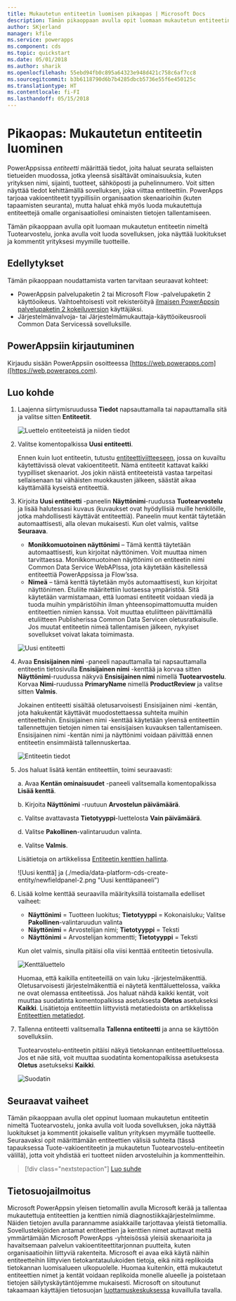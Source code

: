 ```yaml
---
title: Mukautetun entiteetin luomisen pikaopas | Microsoft Docs
description: Tämän pikaoppaan avulla opit luomaan mukautetun entiteetin PowerAppsissa.
author: SKjerland
manager: kfile
ms.service: powerapps
ms.component: cds
ms.topic: quickstart
ms.date: 05/01/2018
ms.author: sharik
ms.openlocfilehash: 55ebd94fb0c895a64323e948d421c758c6af7cc8
ms.sourcegitcommit: b3b6118790d6b7b4285dbcb5736e55f6e450125c
ms.translationtype: HT
ms.contentlocale: fi-FI
ms.lasthandoff: 05/15/2018
---
```

# <a name="quickstart-create-a-custom-entity"></a>Pikaopas: Mukautetun entiteetin luominen
PowerAppsissa *entiteetti* määrittää tiedot, joita haluat seurata sellaisten tietueiden muodossa, jotka yleensä sisältävät ominaisuuksia, kuten yrityksen nimi, sijainti, tuotteet, sähköposti ja puhelinnumero. Voit sitten näyttää tiedot kehittämällä sovelluksen, joka viittaa entiteettiin. PowerApps tarjoaa vakioentiteetit tyypillisiin organisaation skenaarioihin (kuten tapaamisten seuranta), mutta haluat ehkä myös luoda mukautettuja entiteettejä omalle organisaatiollesi ominaisten tietojen tallentamiseen.

Tämän pikaoppaan avulla opit luomaan mukautetun entiteetin nimeltä Tuotearvostelu, jonka avulla voit luoda sovelluksen, joka näyttää luokitukset ja kommentit yrityksesi myymille tuotteille.

## <a name="prerequisites"></a>Edellytykset
Tämän pikaoppaan noudattamista varten tarvitaan seuraavat kohteet:
* PowerAppsin palvelupaketin 2 tai Microsoft Flow -palvelupaketin 2 käyttöoikeus. Vaihtoehtoisesti voit rekisteröityä [ilmaisen PowerAppsin palvelupaketin 2 kokeiluversion](https://web.powerapps.com/signup?redirect=marketing&email=) käyttäjäksi.
* Järjestelmänvalvoja- tai Järjestelmämukauttaja-käyttöoikeusrooli Common Data Servicessä sovelluksille.

## <a name="sign-in-to-powerapps"></a>PowerAppsiin kirjautuminen
Kirjaudu sisään PowerAppsiin osoitteessa [https://web.powerapps.com]([https://web.powerapps.com).

## <a name="create-an-entity"></a>Luo kohde
1. Laajenna siirtymisruudussa **Tiedot** napsauttamalla tai napauttamalla sitä ja valitse sitten **Entiteetit**.

    ![Luettelo entiteeteistä ja niiden tiedot](./media/data-platform-cds-create-entity/entitylist.png "Entiteettiluettelo")

2. Valitse komentopalkissa **Uusi entiteetti**.

    Ennen kuin luot entiteetin, tutustu [entiteettiviitteeseen](../../developer/common-data-service/reference/about-entity-reference.md), jossa on kuvailtu käytettävissä olevat vakioentiteetit. Nämä entiteetit kattavat kaikki tyypilliset skenaariot. Jos jokin näistä entiteeteistä vastaa tarpeitasi sellaisenaan tai vähäisten muokkausten jälkeen, säästät aikaa käyttämällä kyseistä entiteettiä. 

3. Kirjoita **Uusi entiteetti** -paneelin **Näyttönimi**-ruudussa **Tuotearvostelu** ja lisää halutessasi kuvaus (kuvaukset ovat hyödyllisiä muille henkilöille, jotka mahdollisesti käyttävät entiteettiä). Paneelin muut kentät täytetään automaattisesti, alla olevan mukaisesti. Kun olet valmis, valitse **Seuraava**.

    * **Monikkomuotoinen näyttönimi** – Tämä kenttä täytetään automaattisesti, kun kirjoitat näyttönimen. Voit muuttaa nimen tarvittaessa. Monikkomuotoinen näyttönimi on entiteetin nimi Common Data Service WebAPIssa, jota käytetään käsitellessä entiteettiä PowerAppsissa ja Flow’ssa.
    * **Nimeä** – tämä kenttä täytetään myös automaattisesti, kun kirjoitat näyttönimen. Etuliite määritettiin luotaessa ympäristöä. Sitä käytetään varmistamaan, että luomasi entiteetit voidaan viedä ja tuoda muihin ympäristöihin ilman yhteensopimattomuutta muiden entiteettien nimien kanssa. Voit muuttaa etuliitteen päivittämällä etuliitteen Publisherissa Common Data Servicen oletusratkaisulle. Jos muutat entiteetin nimeä tallentamisen jälkeen, nykyiset sovellukset voivat lakata toimimasta.
     
    ![Uusi entiteetti](./media/data-platform-cds-create-entity/newentitypanel.png "Uusi entiteetti -paneeli")

4. Avaa **Ensisijainen nimi** -paneeli napauttamalla tai napsauttamalla entiteetin tietosivulla **Ensisijainen nimi** -kenttää ja korvaa sitten **Näyttönimi**-ruudussa näkyvä **Ensisijainen nimi** nimellä **Tuotearvostelu**. Korvaa **Nimi**-ruudussa **PrimaryName** nimellä **ProductReview** ja valitse sitten **Valmis**.
 
    Jokainen entiteetti sisältää oletusarvoisesti Ensisijainen nimi -kentän, jota hakukentät käyttävät muodostettaessa suhteita muihin entiteetteihin. Ensisijainen nimi -kenttää käytetään yleensä entiteettiin tallennettujen tietojen nimen tai ensisijaisen kuvauksen tallentamiseen. Ensisijainen nimi -kentän nimi ja näyttönimi voidaan päivittää ennen entiteetin ensimmäistä tallennuskertaa.

    ![Entiteetin tiedot](./media/data-platform-cds-create-entity/newentitydetails.png "Uuden entiteetin tiedot")

5. Jos haluat lisätä kentän entiteettiin, toimi seuraavasti:
 
    a. Avaa **Kentän ominaisuudet** -paneeli valitsemalla komentopalkissa **Lisää kenttä**.

    b. Kirjoita **Näyttönimi** -ruutuun **Arvostelun päivämäärä**.

    c. Valitse avattavasta **Tietotyyppi**-luettelosta **Vain päivämäärä**.

    d. Valitse **Pakollinen**-valintaruudun valinta.
    
    e. Valitse **Valmis**.
     
    Lisätietoja on artikkelissa [Entiteetin kenttien hallinta](data-platform-manage-fields.md).

    ![Uusi kenttä] ja (./media/data-platform-cds-create-entity/newfieldpanel-2.png "Uusi kenttäpaneeli")

6. Lisää kolme kenttää seuraavilla määrityksillä toistamalla edelliset vaiheet:
    * **Näyttönimi** = Tuotteen luokitus; **Tietotyyppi** = Kokonaisluku; Valitse **Pakollinen**-valintaruudun valinta
    * **Näyttönimi** = Arvostelijan nimi; **Tietotyyppi** = Teksti
    * **Näyttönimi** = Arvostelijan kommentti; **Tietotyyppi** = Teksti

    Kun olet valmis, sinulla pitäisi olla viisi kenttää entiteetin tietosivulla.

    ![Kenttäluettelo](./media/data-platform-cds-create-entity/addedfields.png "Luettelo kentistä")

    Huomaa, että kaikilla entiteeteillä on vain luku -järjestelmäkenttiä. Oletusarvoisesti järjestelmäkenttiä ei näytetä kenttäluettelossa, vaikka ne ovat olemassa entiteetissä. Jos haluat nähdä kaikki kentät, voit muuttaa suodatinta komentopalkissa asetuksesta **Oletus** asetukseksi **Kaikki**. Lisätietoja entiteettiin liittyvistä metatiedoista on artikkelissa [Entiteettien metatiedot](../../developer/common-data-service/entity-metadata.md).

7. Tallenna entiteetti valitsemalla **Tallenna entiteetti** ja anna se käyttöön sovelluksiin.

    Tuotearvostelu-entiteetin pitäisi näkyä tietokannan entiteettiluettelossa. Jos et näe sitä, voit muuttaa suodatinta komentopalkissa asetuksesta **Oletus** asetukseksi **Kaikki**.

    ![Suodatin](./media/data-platform-cds-create-entity/filter.png "Suodattimen valinta")

## <a name="next-steps"></a>Seuraavat vaiheet
Tämän pikaoppaan avulla olet oppinut luomaan mukautetun entiteetin nimeltä Tuotearvostelu, jonka avulla voit luoda sovelluksen, joka näyttää luokitukset ja kommentit jokaiselle valitun yrityksen myymälle tuotteelle. Seuraavaksi opit määrittämään entiteettien välisiä suhteita (tässä tapauksessa Tuote-vakioentiteetin ja mukautetun Tuotearvostelu-entiteetin välillä), jotta voit yhdistää eri tuotteet niiden arvosteluihin ja kommentteihin.

> [!div class="nextstepaction"]
> [Luo suhde](data-platform-entity-lookup.md)

## <a name="privacy-notice"></a>Tietosuojailmoitus
Microsoft PowerAppsin yleisen tietomallin avulla Microsoft kerää ja tallentaa mukautettuja entiteettien ja kenttien nimiä diagnostiikkajärjestelmiimme. Näiden tietojen avulla parannamme asiakkaille tarjottavaa yleistä tietomallia. Sovellustekijöiden antamat entiteettien ja kenttien nimet auttavat meitä ymmärtämään Microsoft PowerApps -yhteisössä yleisiä skenaarioita ja havaitsemaan palvelun vakioentiteettitarjonnan puutteita, kuten organisaatioihin liittyviä rakenteita. Microsoft ei avaa eikä käytä näihin entiteetteihin liittyvien tietokantataulukoiden tietoja, eikä niitä replikoida tietokannan luomisalueen ulkopuolelle. Huomaa kuitenkin, että mukautetut entiteettien nimet ja kentät voidaan replikoida monelle alueelle ja poistetaan tietojen säilytyskäytäntöjemme mukaisesti. Microsoft on sitoutunut takaamaan käyttäjien tietosuojan [luottamuskeskuksessa](https://www.microsoft.com/trustcenter/Privacy/default.aspx) kuvaillulla tavalla.

